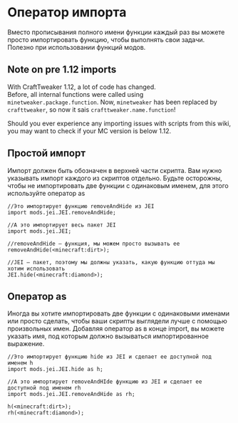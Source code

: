 # Оператор импорта

Вместо прописывания полного имени функции каждый раз вы можете просто импортировать функцию, чтобы выполнять свои задачи. Полезно при использовании функций модов.

## Note on pre 1.12 imports

With CraftTweaker 1.12, a lot of code has changed.  
Before, all internal functions were called using `minetweaker.package.function`. Now, `minetweaker` has been replaced by `crafttweaker`, so now it sais `crafttweaker.name.function`!

Should you ever experience any importing issues with scripts from this wiki, you may want to check if your MC version is below 1.12.

## Простой импорт

Импорт должен быть обозначен в верхней части скрипта. Вам нужно указывать импорт каждого из скриптов отдельно. Будьте осторожны, чтобы не импортировать две функции с одинаковым именем, для этого используйте оператор as

    //Это импортирует функцию removeAndHide из JEI
    import mods.jei.JEI.removeAndHide;
    
    //А это импортирует весь пакет JEI
    import mods.jei.JEI;
    
    //removeAndHide — функция, мы можем просто вызывать ее
    removeAndHide(<minecraft:dirt>);
    
    //JEI — пакет, поэтому мы должны указать, какую функцию оттуда мы хотим использовать
    JEI.hide(<minecraft:diamond>);
    

## Оператор as

Иногда вы хотите импортировать две функции с одинаковыми именами или просто сделать, чтобы ваши скрипты выглядели лучше с помощью произвольных имен. Добавляя оператор as в конце import, вы можете указать имя, под которым должно вызываться импортированное выражение.

    //Это импортирует функцию hide из JEI и сделает ее доступной под именем h
    import mods.jei.JEI.hide as h;
    
    //А это импортирует removeAndHIde функцию из JEI и сделает ее доступной под именем rh
    import mods.jei.JEI.removeAndHide as rh;
    
    h(<minecraft:dirt>);
    rh(<minecraft:diamond>);